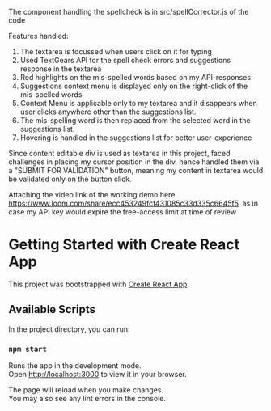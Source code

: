 The component handling the spellcheck  is in src/spellCorrector.js of the code 

Features handled: 

1. The textarea is focussed when users click on it for typing
2. Used TextGears API for the spell check errors and suggestions response in the textarea 
3. Red highlights on the mis-spelled words based on my API-responses 
4. Suggestions context menu is displayed only on the right-click of the mis-spelled words
5. Context Menu is applicable only to my textarea and it disappears when user clicks anywhere other than the suggestions list. 
6. The mis-spelling word is then replaced from the selected word in the suggestions list. 
7. Hovering is handled in the suggestions list for better user-experience 


Since content editable div is used as textarea in this project, faced challenges in placing my cursor position in the div, hence handled them via a "SUBMIT FOR VALIDATION" button, meaning my content in textarea would be validated only on the button click. 

Attaching the video link of the working demo here https://www.loom.com/share/ecc453249fcf431085c33d335c6645f5, as in case my API key would expire the free-access limit at time of review 


# Getting Started with Create React App

This project was bootstrapped with [Create React App](https://github.com/facebook/create-react-app).

## Available Scripts

In the project directory, you can run:

### `npm start`

Runs the app in the development mode.\
Open [http://localhost:3000](http://localhost:3000) to view it in your browser.

The page will reload when you make changes.\
You may also see any lint errors in the console.


